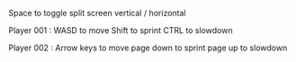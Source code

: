 Space to toggle split screen vertical / horizontal

Player 001 :
WASD to move
Shift to sprint
CTRL to slowdown

Player 002 :
Arrow keys to move
page down to sprint
page up to slowdown
